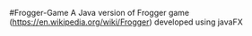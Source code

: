 #Frogger-Game
A Java version of Frogger game (<a>https://en.wikipedia.org/wiki/Frogger<a>) developed using javaFX
